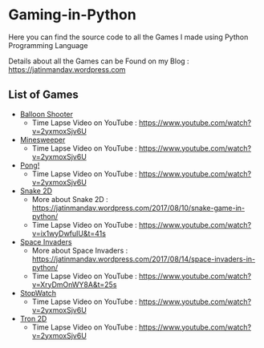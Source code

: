 # Gaming-in-Python

Here you can find the source code to all the Games I made using Python Programming Language

Details about all the Games can be Found on my Blog : https://jatinmandav.wordpress.com

## List of Games
- [Balloon Shooter](BalloonShooter/)
  - Time Lapse Video on YouTube : https://www.youtube.com/watch?v=2yxmoxSjv6U
- [Minesweeper](Minesweeper/)
  - Time Lapse Video on YouTube :  https://www.youtube.com/watch?v=2yxmoxSjv6U
- [Pong!](Pong/)
  - Time Lapse Video on YouTube :  https://www.youtube.com/watch?v=2yxmoxSjv6U
- [Snake 2D](Snake_2d/)
  - More about Snake 2D : https://jatinmandav.wordpress.com/2017/08/10/snake-game-in-python/
  - Time Lapse Video on YouTube : https://www.youtube.com/watch?v=ix1wyDwfuIU&t=41s
- [Space Invaders](Space_Invaders/)
  - More about Space Invaders : https://jatinmandav.wordpress.com/2017/08/14/space-invaders-in-python/
  - Time Lapse Video on YouTube : https://www.youtube.com/watch?v=XryDmOnWY8A&t=25s
- [StopWatch](Stopwatch/)
  - Time Lapse Video on YouTube :  https://www.youtube.com/watch?v=2yxmoxSjv6U
- [Tron 2D](Tron/)
  - Time Lapse Video on YouTube :  https://www.youtube.com/watch?v=2yxmoxSjv6U
